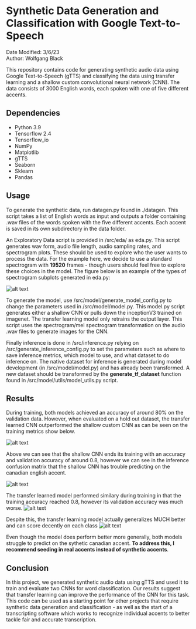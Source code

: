 # Synthetic Data Generation and Classification with Google Text-to-Speech

Date Modified: 3/6/23 <br>
Author: Wolfgang Black <br>

This repository contains code for generating synthetic audio data using Google Text-to-Speech (gTTS) and classifying the data using transfer learning and a shallow custom convolutional neural network (CNN). The data consists of 3000 English words, each spoken with one of five different accents.

## Dependencies
  - Python 3.9
  - Tensorflow 2.4
  - Tensorflow_io
  - NumPy
  - Matplotlib
  - gTTS
  - Seaborn
  - Sklearn
  - Pandas
  
## Usage
To generate the synthetic data, run datagen.py found in ./datagen. This script takes a list of English words as input and outputs a folder containing .wav files of the words spoken with the five different accents. Each accent is saved in its own subdirectory in the data folder. 

An Exploratory Data script is provided in /src/eda/ as eda.py. This script generates wav form, audio file length, audio sampling rates, and spectrogram plots. These should be used to explore who the user wants to process the data. For the example here, we decide to use a standard spectrogram with **19520** frames - though users should feel free to explore these choices in the model. The figure below is an example of the types of spectrogram subplots generated in eda.py:

![alt text](https://github.com/wolfgangjblack/synthetic_accent_module/blob/main/src/eda/artifacts/heritage_spec_subplot.png)

To generate the model, use /src/model/generate_model_config.py to change the parameters used in /src/model/model.py. This model.py script generates either a shallow CNN or pulls down the inceptionV3 trained on imagenet. The transfer learning model only retrains the output layer. This script uses the spectrogram/mel spectrogram transformation on the audio .wav files to generate images for the CNN. 

Finally inference is done in /src/inference.py relying on /src/generate_inference_config.py to set the parameters such as where to save inference metrics, which model to use, and what dataset to do inference on. The native dataset for inference is generated during model development (in /src/model/model.py) and has already been transformed. A new dataset should be transformed by the **generate_tf_dataset** function found in /src/model/utils/model_utils.py script.  

## Results
During training, both models achieved an accuracy of around 80% on the validation data. However, when evaluated on a hold out dataset, the transfer learned CNN outperformed the shallow custom CNN as can be seen on the training metrics show below.

![alt text](https://github.com/wolfgangjblack/synthetic_accent_module/blob/main/src/model/artifacts/shallow_cnn_training_metrics.png)

Above we can see that the shallow CNN ends its training with an accuracy and validation accuracy of around 0.8, however we can see in the inference confusion matrix that the shallow CNN has trouble predicting on the canadian english accent. 

![alt text](https://github.com/wolfgangjblack/synthetic_accent_module/blob/main/src/artifacts/shallow_cnn_confusion_matrix.jpg)

The transfer learned model performed similary during training in that the training accuracy reached 0.8, however its validation accuracy was much worse. 
![alt text](https://github.com/wolfgangjblack/synthetic_accent_module/blob/main/src/model/artifacts/transfer_inception_training_metrics.png)

Despite this, the transfer learning model actually generalizes MUCH better and can score decently on each class
![alt text](https://github.com/wolfgangjblack/synthetic_accent_module/blob/main/src/artifacts/inception_confusion_matrix.jpg)

Even though the model does perform better more generally, both models struggle to predict on the sythetic canadian accent. **To address this, I recommend seeding in real accents instead of synthetic accents**. 

## Conclusion
In this project, we generated synthetic audio data using gTTS and used it to train and evaluate two CNNs for word classification. Our results suggest that transfer learning can improve the performance of the CNN for this task. This code can be used as a starting point for other projects that require synthetic data generation and classification - as well as the start of a transcripting software which works to recognize individual accents to better tackle fair and accurate transcription. 
